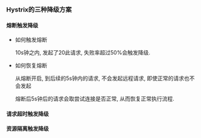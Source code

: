 ### Hystrix的三种降级方案

#### 熔断触发降级

* 如何触发熔断

    10s钟之内, 发起了20此请求, 失败率超过50%会触发降级. 

* 如何恢复熔断

    从熔断开启, 到后续的5s钟内的请求, 不会发起远程请求, 即使正常的请求也不会发起

    熔断后5s钟后的请求会取尝试连接是否正常, 从而恢复正常执行流程.

#### 请求超时触发降级



#### 资源隔离触发降级

